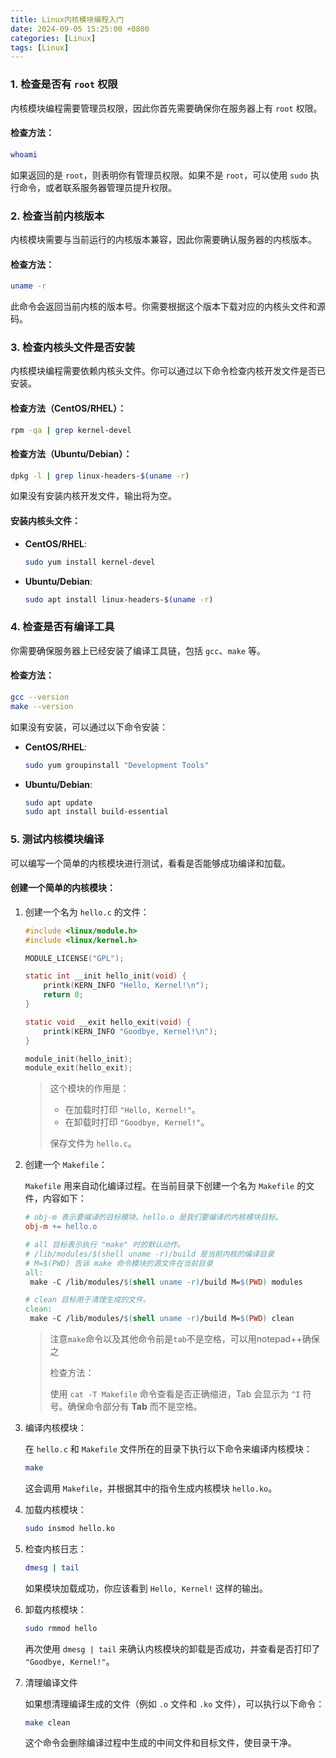 ```yaml
---
title: Linux内核模块编程入门
date: 2024-09-05 15:25:00 +0800
categories: [Linux]
tags: [Linux]
---
```


### 1. **检查是否有 `root` 权限**

内核模块编程需要管理员权限，因此你首先需要确保你在服务器上有 `root` 权限。

#### 检查方法：

```bash
whoami
```

如果返回的是 `root`，则表明你有管理员权限。如果不是 `root`，可以使用 `sudo` 执行命令，或者联系服务器管理员提升权限。

### 2. **检查当前内核版本**

内核模块需要与当前运行的内核版本兼容，因此你需要确认服务器的内核版本。

#### 检查方法：

```bash
uname -r
```

此命令会返回当前内核的版本号。你需要根据这个版本下载对应的内核头文件和源码。

### 3. **检查内核头文件是否安装**

内核模块编程需要依赖内核头文件。你可以通过以下命令检查内核开发文件是否已安装。

#### 检查方法（CentOS/RHEL）：

```bash
rpm -qa | grep kernel-devel
```

#### 检查方法（Ubuntu/Debian）：

```bash
dpkg -l | grep linux-headers-$(uname -r)
```

如果没有安装内核开发文件，输出将为空。

#### 安装内核头文件：

- **CentOS/RHEL**:

  ```bash
  sudo yum install kernel-devel
  ```

- **Ubuntu/Debian**:

  ```bash
  sudo apt install linux-headers-$(uname -r)
  ```

### 4. **检查是否有编译工具**

你需要确保服务器上已经安装了编译工具链，包括 `gcc`、`make` 等。

#### 检查方法：

```bash
gcc --version
make --version
```

如果没有安装，可以通过以下命令安装：

- **CentOS/RHEL**:

  ```bash
  sudo yum groupinstall "Development Tools"
  ```

- **Ubuntu/Debian**:

  ```bash
  sudo apt update
  sudo apt install build-essential
  ```

### 5. **测试内核模块编译**

可以编写一个简单的内核模块进行测试，看看是否能够成功编译和加载。

#### 创建一个简单的内核模块：

1. 创建一个名为 `hello.c` 的文件：

   ```c
   #include <linux/module.h>
   #include <linux/kernel.h>
   
   MODULE_LICENSE("GPL");
   
   static int __init hello_init(void) {
       printk(KERN_INFO "Hello, Kernel!\n");
       return 0;
   }
   
   static void __exit hello_exit(void) {
       printk(KERN_INFO "Goodbye, Kernel!\n");
   }
   
   module_init(hello_init);
   module_exit(hello_exit);
   ```

   > 这个模块的作用是：
   >
   > - 在加载时打印 `"Hello, Kernel!"`。
   > - 在卸载时打印 `"Goodbye, Kernel!"`。
   >
   > 保存文件为 `hello.c`。

2. 创建一个 `Makefile`：

   `Makefile` 用来自动化编译过程。在当前目录下创建一个名为 `Makefile` 的文件，内容如下：

   ```Makefile
   # obj-m 表示要编译的目标模块。hello.o 是我们要编译的内核模块目标。
   obj-m += hello.o
   
   # all 目标表示执行 "make" 时的默认动作。
   # /lib/modules/$(shell uname -r)/build 是当前内核的编译目录
   # M=$(PWD) 告诉 make 命令模块的源文件在当前目录
   all:
   	make -C /lib/modules/$(shell uname -r)/build M=$(PWD) modules
   
   # clean 目标用于清理生成的文件。
   clean:
   	make -C /lib/modules/$(shell uname -r)/build M=$(PWD) clean
   ```

   > 注意`make`命令以及其他命令前是`tab`不是空格，可以用notepad++确保之
   >
   > 检查方法：
   >
   > 使用 `cat -T Makefile` 命令查看是否正确缩进，Tab 会显示为 `^I` 符号。确保命令部分有 **Tab** 而不是空格。

3. 编译内核模块：

   在 `hello.c` 和 `Makefile` 文件所在的目录下执行以下命令来编译内核模块：

   ```bash
   make
   ```

   这会调用 `Makefile`，并根据其中的指令生成内核模块 `hello.ko`。

4. 加载内核模块：

   ```bash
   sudo insmod hello.ko
   ```

5. 检查内核日志：

   ```bash
   dmesg | tail
   ```

   如果模块加载成功，你应该看到 `Hello, Kernel!` 这样的输出。

6. 卸载内核模块：

   ```bash
   sudo rmmod hello
   ```

   再次使用 `dmesg | tail` 来确认内核模块的卸载是否成功，并查看是否打印了 `"Goodbye, Kernel!"`。

7. 清理编译文件

   如果想清理编译生成的文件（例如 `.o` 文件和 `.ko` 文件），可以执行以下命令：

   ```bash
   make clean
   ```

   这个命令会删除编译过程中生成的中间文件和目标文件，使目录干净。

